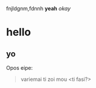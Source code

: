 
fnjldgnm,fdnnh
**yeah**
*okay* 
# hello <you> 
## yo <man>
Opos eipe:
  >variemai
  >ti zoi mou
<ti fasi?>
